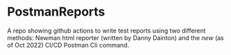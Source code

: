 # PostmanReports
A repo showing github actions to write test reports using two different methods: Newman html reporter (written by Danny Dainton) and the *new* (as of Oct 2022) CI/CD Postman Cli command.
